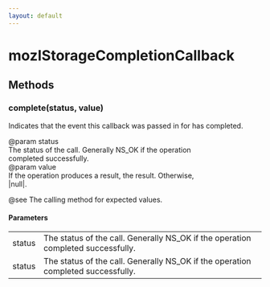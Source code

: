 ```yaml
---
layout: default
---
```


# mozIStorageCompletionCallback #

## Methods ##

### complete(status, value) ###
  
Indicates that the event this callback was passed in for has completed.  
  
@param status  
       The status of the call. Generally NS_OK if the operation  
       completed successfully.  
@param value  
       If the operation produces a result, the result. Otherwise,  
       |null|.  
  
@see The calling method for expected values.  
  

#### Parameters ####

<table>

<tr>
<td>status</td>
<td>       The status of the call. Generally NS_OK if the operation  
       completed successfully.  
</td>
</tr>

<tr>
<td>status</td>
<td>       The status of the call. Generally NS_OK if the operation  
       completed successfully.  
</td>
</tr>

</table>
